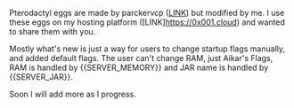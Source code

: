 Pterodactyl eggs are made by parckervcp ([LINK](https://github.com/parkervcp/eggs)) but modified by me. I use these eggs on my hosting platform ([LINK]https://0x001.cloud) and wanted to share them with you.

Mostly what's new is just a way for users to change startup flags manually, and added default flags. The user can't change RAM, just Aikar's Flags, RAM is handled by {{SERVER_MEMORY}} and JAR name is handled by {{SERVER_JAR}}.

Soon I will add more as I progress.
